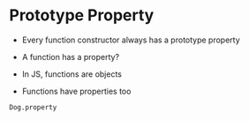 # Prototype Property

- Every function constructor always has a prototype property

- A function has a property?

- In JS, functions are objects

- Functions have properties too


```javascipt
Dog.property
```

